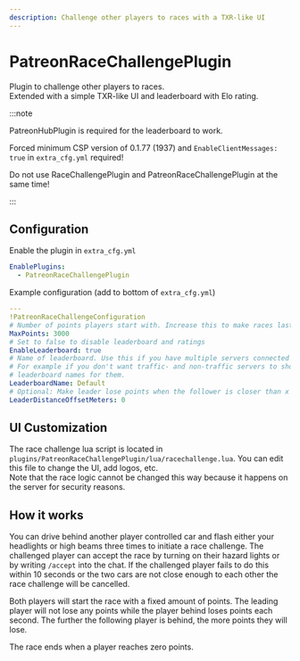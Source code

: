 ```yaml
---
description: Challenge other players to races with a TXR-like UI
---
```


# PatreonRaceChallengePlugin
Plugin to challenge other players to races.  
Extended with a simple TXR-like UI and leaderboard with Elo rating.

:::note

PatreonHubPlugin is required for the leaderboard to work.

Forced minimum CSP version of 0.1.77 (1937) and `EnableClientMessages: true` in `extra_cfg.yml` required!

Do not use RaceChallengePlugin and PatreonRaceChallengePlugin at the same time!

:::

## Configuration
Enable the plugin in `extra_cfg.yml`
```yaml
EnablePlugins:
  - PatreonRaceChallengePlugin
```
Example configuration (add to bottom of `extra_cfg.yml`)
```yaml
---
!PatreonRaceChallengeConfiguration
# Number of points players start with. Increase this to make races last longer
MaxPoints: 3000
# Set to false to disable leaderboard and ratings
EnableLeaderboard: true
# Name of leaderboard. Use this if you have multiple servers connected to the hub and want them to have different leaderboards.
# For example if you don't want traffic- and non-traffic servers to show on the same leaderboard, just use different
# leaderboard names for them.
LeaderboardName: Default
# Optional: Make leader lose points when the follower is closer than x meters
LeaderDistanceOffsetMeters: 0
```

## UI Customization
The race challenge lua script is located in `plugins/PatreonRaceChallengePlugin/lua/racechallenge.lua`. You can edit this file to change the UI, add logos, etc.  
Note that the race logic cannot be changed this way because it happens on the server for security reasons.

## How it works
You can drive behind another player controlled car and flash either your headlights or high beams three times to initiate a race challenge.
The challenged player can accept the race by turning on their hazard lights or by writing `/accept` into the chat. If the challenged player fails to do this within 10 seconds or the two cars are not close enough to each other the race challenge will be cancelled.

Both players will start the race with a fixed amount of points. The leading player will not lose any points while the player behind loses points each second. The further the following player is behind, the more points they will lose.

The race ends when a player reaches zero points.
